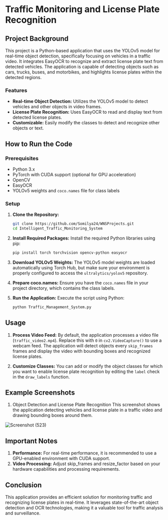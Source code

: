 # Traffic Monitoring and License Plate Recognition

## Project Background

This project is a Python-based application that uses the YOLOv5 model for real-time object detection, specifically focusing on vehicles in a traffic video. It integrates EasyOCR to recognize and extract license plate text from detected vehicles. The application is capable of detecting objects such as cars, trucks, buses, and motorbikes, and highlights license plates within the detected regions.

### Features
- **Real-time Object Detection:** Utilizes the YOLOv5 model to detect vehicles and other objects in video frames.
- **License Plate Recognition:** Uses EasyOCR to read and display text from detected license plates.
- **Customizable:** Easily modify the classes to detect and recognize other objects or text.

## How to Run the Code

### Prerequisites
- Python 3.x
- PyTorch with CUDA support (optional for GPU acceleration)
- OpenCV
- EasyOCR
- YOLOv5 weights and `coco.names` file for class labels

### Setup

1. **Clone the Repository:**
   ```bash
   git clone https://github.com/Somilya24/WNSProjects.git
   cd Intelligent_Traffic_Monitoring_System
2. **Install Required Packages:**
Install the required Python libraries using pip:

    ```bash
    pip install torch torchvision opencv-python easyocr
3. **Download YOLOv5 Weights:**
The YOLOv5 model weights are loaded automatically using Torch Hub, but make sure your environment is properly configured to access the `ultralytics/yolov5` repository.

4. **Prepare coco.names:**
Ensure you have the `coco.names` file in your project directory, which contains the class labels.

5. **Run the Application:**
Execute the script using Python:

    ```bash
    python Traffic_Management_System.py

## Usage
1. **Process Video Feed:**
By default, the application processes a video file (`traffic_video2.mp4`). Replace this with `0` in `cv2.VideoCapture()` to use a webcam feed.
The application will detect objects every `skip_frames` frames and display the video with bounding boxes and recognized license plates.

2. **Customize Classes:**
You can add or modify the object classes for which you want to enable license plate recognition by editing the `label` check in the `draw_labels` function.

## Example Screenshots
1. Object Detection and License Plate Recognition
This screenshot shows the application detecting vehicles and license plate in a traffic video and drawing bounding boxes around them.

![Screenshot (523)](https://github.com/user-attachments/assets/868bb235-cde7-4e17-b803-d0166952f313)

## Important Notes
1. **Performance:** For real-time performance, it is recommended to use a GPU-enabled environment with CUDA support.
2. **Video Processing:** Adjust skip_frames and resize_factor based on your hardware capabilities and processing requirements.

## Conclusion
This application provides an efficient solution for monitoring traffic and recognizing license plates in real-time. It leverages state-of-the-art object detection and OCR technologies, making it a valuable tool for traffic analysis and surveillance.
